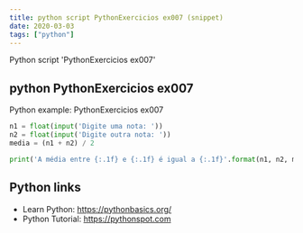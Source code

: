 ```yaml
---
title: python script PythonExercicios ex007 (snippet)
date: 2020-03-03
tags: ["python"]
---
```

Python script 'PythonExercicios ex007'


## python PythonExercicios ex007

Python example: PythonExercicios ex007

```python
n1 = float(input('Digite uma nota: '))
n2 = float(input('Digite outra nota: '))
media = (n1 + n2) / 2

print('A média entre {:.1f} e {:.1f} é igual a {:.1f}'.format(n1, n2, media))

```

## Python links

- Learn Python: https://pythonbasics.org/
- Python Tutorial: https://pythonspot.com
